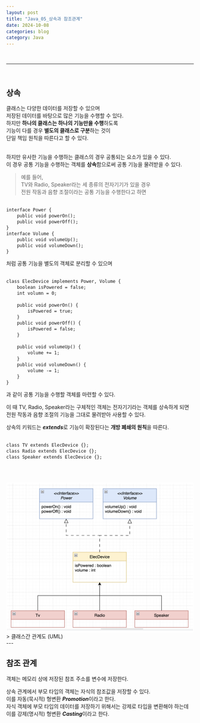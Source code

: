 ```yaml
---
layout: post
title: "Java_05_상속과 참조관계"
date: 2024-10-08
categories: blog
category: Java
---
```


<br>

---

<br>

## 상속

클래스는 다양한 데이터를 저장할 수 있으며 <br>
저장된 데이터를 바탕으로 많은 기능을 수행할 수 있다. <br>
하지만 **하나의 클래스는 하나의 기능만을 수행**하도록 <br>
기능이 다를 경우 **별도의 클래스로 구분**하는 것이 <br>
단일 책임 원칙을 따른다고 할 수 있다. <br>
<br>

하지만 유사한 기능을 수행하는 클래스의 경우 공통되는 요소가 있을 수 있다. <br>
이 경우 공통 기능을 수행하는 객체를 **상속**함으로써 공통 기능을 물려받을 수 있다. <br>


> 예를 들어, <br>
TV와 Radio, Speaker라는 세 종류의 전자기기가 있을 경우 <br>
전원 작동과 음향 조절이라는 공통 기능을 수행한다고 하면 <br>

<pre><code>
interface Power {
    public void powerOn();
    public void powerOff();
}
interface Volume {
    public void volumeUp();
    public void volumeDown();
}
</code></pre>
처럼 공통 기능을 별도의 객체로 분리할 수 있으며

<pre><code>
class ElecDevice implements Power, Volume {
    boolean isPowered = false;
    int volumn = 0;

    public void powerOn() {
        isPowered = true;
    }
    public void powerOff() {
        isPowered = false;
    }

    public void volumeUp() {
        volume += 1;
    }
    public void volumeDown() {
        volume -= 1;
    }
}
</code></pre>
과 같이 공통 기능을 수행할 객체를 마련할 수 있다. <br>


이 때 TV, Radio, Speaker라는 구체적인 객체는 전자기기라는 객체를 상속하게 되면 <br>
전원 작동과 음향 조절의 기능을 그대로 물려받아 사용할 수 있다.<br>

상속의 키워드는 ***extends***로 기능이 확장된다는 **개방 폐쇄의 원칙**을 따른다. <br>

<pre><code>
class TV extends ElecDevice {};
class Radio extends ElecDevice {};
class Speaker extends ElecDevice {};
</code></pre>

<br><br>
<div class="image-container" style="border: 2px solid white;">
    <img class="image-medium" src="/assets/image/2024-10-14-Java-ClassDiagram_01_ElecDevice.png">
</div>
> 클래스간 관계도 (UML)



<br>
--- 
<br>

## 참조 관계
객체는 메모리 상에 저장된 참조 주소를 변수에 저장한다. <br>



상속 관계에서 부모 타입의 객체는 자식의 참조값을 저장할 수 있다. <br>
이를 자동(묵시적) 형변환 ***Promotion***이라고 한다. <br>
자식 객체에 부모 타입의 데이터를 저장하기 위해서는 강제로 타입을 변환해야 하는데 <br>
이를 강제(명시적) 형변환 ***Casting***이라고 한다. <br>